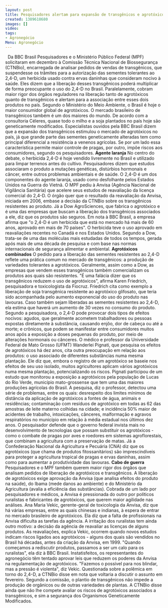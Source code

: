 ```yaml
---
layout: post
title: Pesquisadores alertam para expansão de transgênicos e agrotóxicos no Brasil
created: 1389618680
images: []
video: 
tags:
- Agronegócio
Menu: Agronegócio
---
```



 
Da BBC Brasil
Pesquisadores e o Ministério Público Federal (MPF) solicitaram em dezembro à Comissão Técnica Nacional de Biossegurança (CTNBio), encarregada de analisar pedidos de vendas de transgênicos, que suspendesse os trâmites para a autorização das sementes tolerantes ao 2,4-D, um herbicida usado contra ervas daninhas que consideram nocivo à saúde.
Eles dizem que a liberação desses transgênicos poderá multiplicar de forma preocupante o uso do 2,4-D no Brasil. Paralelamente, cobram maior rigor dos órgãos reguladores na liberação tanto de agrotóxicos quanto de transgênicos e alertam para a associação entre esses dois produtos no país.
Segundo o Ministério do Meio Ambiente, o Brasil é hoje o maior consumidor global de agrotóxicos. O mercado brasileiro de transgênicos também é um dos maiores do mundo. De acordo com a consultoria Céleres, quase todo o milho e a soja plantados no país hoje são geneticamente modificados.
Especialistas ouvidos pela BBC Brasil dizem que a expansão dos transgênicos estimulou o mercado de agrotóxicos no país, já que grande parte das sementes geneticamente alteradas tem como principal diferencial a resistência a venenos agrícolas. Se por um lado essa característica permite maior controle de pragas, por outro, impõe riscos aos consumidores, segundo os pesquisadores.
**Agente laranja**
No centro do debate, o herbicida 2,4-D é hoje vendido livremente no Brasil e utilizado para limpar terrenos antes do cultivo.
Pesquisadores dizem que estudos associaram o produto a mutações genéticas, distúrbios hormonais e câncer, entre outros problemas ambientais e de saúde. O 2,4-D é um dos componentes do agente laranja, usado como desfolhante pelos Estados Unidos na Guerra do Vietnã.
O MPF pediu à Anvisa (Agência Nacional de Vigilância Sanitária) que acelere seus estudos de reavaliação da licença comercial do 2,4-D. O órgão quer que o resultado da reavaliação da Anvisa, iniciada em 2006, embase a decisão da CTNBio sobre os transgênicos resistentes ao produto.
Já a Dow AgroSciences, que fabrica o agrotóxico e é uma das empresas que buscam a liberação dos transgênicos associados a ele, diz que os produtos são seguros. Em nota à BBC Brasil, a empresa afirma que "o 2,4-D é um herbicida que está no mercado há mais de 60 anos, aprovado em mais de 70 países".
O herbicida teve o uso aprovado em reavaliações recentes no Canadá e nos Estados Unidos. Segundo a Dow, trata-se de uma das moléculas mais estudadas de todos os tempos, gerada após mais de uma década de pesquisa e com base nas normas internacionais de segurança alimentar e ambiental.
**Agrotóxicos combinados**
O pedido para a liberação das sementes resistentes ao 2,4-D reflete uma prática comum no mercado de transgênicos: a produção de variedades tolerantes a agrotóxicos. Geralmente, assim como a Dow, as empresas que vendem esses transgênicos também comercializam os produtos aos quais são resistentes.
"É uma falácia dizer que os transgênicos reduzem o uso de agrotóxicos", afirma Karen Friedrich, pesquisadora e toxicologista da Fiocruz.
Friedrich cita como exemplo a liberação de soja transgênica resistente ao agrotóxico glifosato, que teria sido acompanhada pelo aumento exponencial do uso do produto nas lavouras.
Caso também sejam liberadas as sementes resistentes ao 2,4-D, ela estima que haverá um aumento de 30 vezes no consumo do produto.
Segundo a pesquisadora, o 2,4-D pode provocar dois tipos de efeitos nocivos: agudos, que geralmente acometem trabalhadores ou pessoas expostas diretamente à substância, causando enjôo, dor de cabeça ou até a morte; e crônicos, que podem se manifestar entre consumidores muitos anos após a exposição a doses pequenas do produto, por meio de alterações hormonais ou cânceres.
O médico e professor da Universidade Federal de Mato Grosso (UFMT) Wanderlei Pignati, que pesquisa os efeitos de agrotóxicos há dez anos, cita outra preocupação em relação aos produtos: o uso associado de diferentes substâncias numa mesma plantação.
Ele diz que, embora o registro de um agrotóxico se baseie nos efeitos de seu uso isolado, muitos agricultores aplicam vários agrotóxicos numa mesma plantação, potencializando os riscos.
Pignati participou de um estudo que monitorou a exposição a agrotóxicos pela população de Lucas do Rio Verde, município mato-grossense que tem uma das maiores produções agrícolas do Brasil.
A pesquisa, diz o professor, detectou uma série de problemas, entre os quais: desrespeito dos limites mínimos de distância da aplicação de agrotóxicos a fontes de água, animais e residências; contaminação com resíduos de agrotóxico em todas as 62 das amostras de leite materno colhidas na cidade; e incidência 50% maior de acidentes de trabalho, intoxicações, cânceres, malformação e agravos respiratórios no município em relação à média estadual nos últimos dez anos.
O pesquisador defende que o governo federal invista mais no desenvolvimento de tecnologias que possam substituir os agrotóxicos - como o combate de pragas por aves e roedores em sistemas agroflorestais, que combinam a agricultura com a preservação de matas.
Já a Confederação Nacional da Agricultura e Pecuária (CNA) diz que os agrotóxicos (que chama de produtos fitossanitários) são imprescindíveis para proteger a agricultura tropical de pragas e ervas daninhas, assim como para aumentar a produtividade das lavouras.
**Cabo de guerra**
Pesquisadores e o MPF também querem maior rigor dos órgãos que analisam pedidos de liberação de agrotóxicos e transgênicos.
A liberação de agrotóxicos exige aprovação da Anvisa (que analisa efeitos do produto na saúde), do Ibama (mede danos ao ambiente) e do Ministério da Agricultura (avalia a eficiência das substâncias).
Cobrada de um lado por pesquisadores e médicos, a Anvisa é pressionada do outro por políticos ruralistas e fabricantes de agrotóxicos, que querem maior agilidade nas análises.
Ana Maria Vekic, gerente-geral de toxicologia da Anvisa, diz que há várias empresas, entre as quais chinesas e indianas, à espera de entrar no mercado brasileiro de agrotóxicos.
Ela diz que a falta de profissionais na Anvisa dificulta as tarefas da agência. A irritação dos ruralistas tem ainda outro motivo: a decisão da agência de reavaliar as licenças de alguns produtos.
As reavaliações, explica Vekic, ocorrem quando novos estudos indicam riscos ligados aos agrotóxicos - alguns dos quais são vendidos no Brasil há décadas, antes da criação da Anvisa, em 1999.
"Quando começamos a rediscutir produtos, passamos a ser um calo para os ruralistas", ela diz à BBC Brasil.
Instatisfeitos, os representantes do agronegócio têm tentado aprovar leis que reduzem os poderes da Anvisa na regulamentação de agrotóxicos.
"Fazemos o possível para nos blindar, mas a pressão é violenta", diz Vekic. Questionada sobre a polêmica em torno do 2,4-D, a CTNBio disse em nota que voltaria a discutir o assunto em fevereiro.
Segundo a comissão, o plantio de transgênicos não impede a produção de orgânicos ou de outras variedades de plantas. A CTNBio disse ainda que não lhe compete avaliar os riscos de agrotóxicos associados a transgênicos, e sim a segurança dos Organismos Geneticamente Modificados.
 
